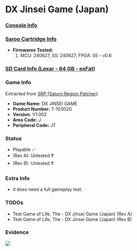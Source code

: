 # DX Jinsei Game (Japan)

### [Console Info](../../../../../Info/Consoles/VA13/README.md)

### [Saroo Cartridge Info](../../../../../Info/Cartridges/RetroGameParadiseStore/1.32F/README.md)

- <b>Firmwares Tested:</b>
  1. MCU: 240627, SS: 240627, FPGA: 05 - v0.6

### [SD Card Info (Lexar - 64 GB - exFat)](../../../../../Info/SdCards/Lexar/64GB/exfat/README.md)

### Game Info

Extracted from [SRP (Saturn Region Patcher)](https://segaxtreme.net/resources/saturn-region-patcher.81/download).

- <b>Game Name:</b> DX JINSEI GAME
- <b>Product Number:</b> T-10302G
- <b>Version:</b> V1.002
- <b>Area Code:</b> J
- <b>Peripheral Code:</b> JT

### Status

- Playable :white_check_mark:
- (Rev A): Untested :question:
- (Rev B): Untested :question:

### Extra Info

- It does need a full gameplay test.

### TODOs

- Test Game of Life, The - DX Jinsei Game (Japan) (Rev A)
- Test Game of Life, The - DX Jinsei Game (Japan) (Rev B)

### Evidence

[![](https://img.youtube.com/vi/8qXY6lMWRk4/0.jpg)](https://www.youtube.com/watch?v=8qXY6lMWRk4)
